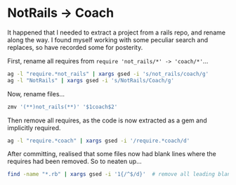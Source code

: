 # NotRails -> Coach

It happened that I needed to extract a project from a rails repo, and rename along the
way. I found myself working with some peculiar search and replaces, so have recorded some
for posterity.

First, rename all requires from `require 'not_rails/*' -> 'coach/*'`...

```sh
ag -l "require.*not_rails" | xargs gsed -i 's/not_rails/coach/g'
ag -l "NotRails" | xargs gsed -i 's/NotRails/Coach/g'
```

Now, rename files...

```sh
zmv '(**)not_rails(**)' '$1coach$2'
```

Then remove all requires, as the code is now extracted as a gem and implicitly required.

```sh
ag -l "require.*coach" | xargs gsed -i '/require.*coach/d'
```

After committing, realised that some files now had blank lines where the requires had been
removed. So to neaten up...

```sh
find -name "*.rb" | xargs gsed -i '1{/^$/d}'  # remove all leading blank lines
```
